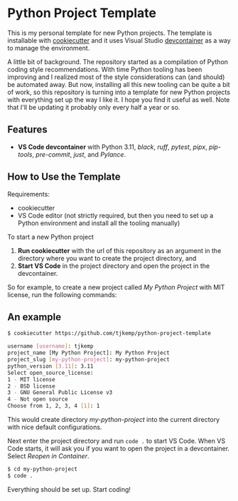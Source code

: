 # Python Project Template

This is my personal template for new Python projects. The template is installable with [cookiecutter](https://github.com/cookiecutter/cookiecutter) and it uses Visual Studio [devcontainer](https://code.visualstudio.com/docs/remote/containers) as a way to manage the environment.

A little bit of background. The repository started as a compilation of Python coding style recommendations. With time Python tooling has been improving and I realized most of the style considerations can (and should) be automated away. But now, installing all this new tooling can be quite a bit of work, so this repository is turning into a template for new Python projects with everything set up the way I like it. I hope you find it useful as well. Note that I'll be updating it probably only every half a year or so.

## Features
 - **VS Code devcontainer** with Python 3.11, *black*, *ruff*, *pytest*, *pipx*, *pip-tools*, *pre-commit*, *just*, and *Pylance*.

## How to Use the Template

Requirements:
 - cookiecutter
 - VS Code editor (not strictly required, but then you need to set up a Python environment and install all the tooling manually)

To start a new Python project

1) **Run cookiecutter** with the url of this repository as an argument in the directory where you want to create the project directory, and
2) **Start VS Code** in the project directory and open the project in the devcontainer.

So for example, to create a new project called *My Python Project* with MIT license, run the following commands:

## An example

```bash
$ cookiecutter https://github.com/tjkemp/python-project-template

username [username]: tjkemp
project_name [My Python Project]: My Python Project
project_slug [my-python-project]: my-python-project
python_version [3.11]: 3.11
Select open_source_license:
1 - MIT license
2 - BSD license
3 - GNU General Public License v3
4 - Not open source
Choose from 1, 2, 3, 4 [1]: 1
```

This would create directory *my-python-project* into the current directory with nice default configurations.

Next enter the project directory and run `code .` to start VS Code. When VS Code starts, it will ask you if you want to open the project in a devcontainer. Select *Reopen in Container*.

```bash
$ cd my-python-project
$ code .
```

Everything should be set up. Start coding!
